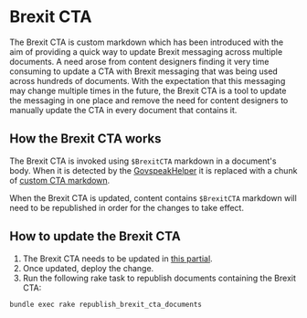 # Brexit CTA

The Brexit CTA is custom markdown which has been introduced with the aim of providing a quick way to update Brexit messaging across multiple documents.  A need arose from content designers finding it very time consuming to update a CTA with Brexit messaging that was being used across hundreds of documents.  With the expectation that this messaging may change multiple times in the future, the Brexit CTA is a tool to update the messaging in one place and remove the need for content designers to manually update the CTA in every document that contains it.

## How the Brexit CTA works
The Brexit CTA is invoked using `$BrexitCTA` markdown in a document's body.  When it is detected by the [GovspeakHelper](../app/helpers/govspeak_helper.rb) it is replaced with a chunk of [custom CTA markdown](../app/views/documents/_brexit_cta.text.erb).

When the Brexit CTA is updated, content contains `$BrexitCTA` markdown will need to be republished in order for the changes to take effect.

## How to update the Brexit CTA
1. The Brexit CTA needs to be updated in [this partial](../app/views/documents/_brexit_cta.text.erb).
2. Once updated, deploy the change.
3. Run the following rake task to republish documents containing the Brexit CTA:
```
bundle exec rake republish_brexit_cta_documents
```
